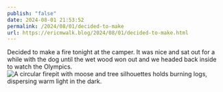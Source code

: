 ```yaml
---
publish: "false"
date: 2024-08-01 21:53:52
permalink: /2024/08/01/decided-to-make
url: https://ericmwalk.blog/2024/08/01/decided-to-make.html
---
```


Decided to make a fire tonight at the camper. It was nice and sat out for a while with the dog until the wet wood won out and we headed back inside to watch the Olympics.
![A circular firepit with moose and tree silhouettes holds burning logs, dispersing warm light in the dark.](https://ericmwalk.blog/uploads/2024/img-1171.jpeg)
